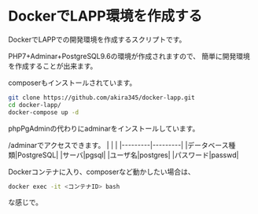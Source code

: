 DockerでLAPP環境を作成する
====

DockerでLAPPでの開発環境を作成するスクリプトです。

PHP7+Adminar+PostgreSQL9.6の環境が作成されますので、
簡単に開発環境を作成することが出来ます。

composerもインストールされています。
```bash
git clone https://github.com/akira345/docker-lapp.git
cd docker-lapp/
docker-compose up -d
```

phpPgAdminの代わりにadminarをインストールしています。

/adminarでアクセスできます。
|    |    |
|---------|---------|
|データベース種類|PostgreSQL|
|サーバ|pgsql|
|ユーザ名|postgres|
|パスワード|passwd|

Dockerコンテナに入り、composerなど動かしたい場合は、

```bash
docker exec -it <コンテナID> bash
```
な感じで。